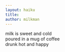 ```yaml
---
layout: haiku
title:
author: milkman
---
```


milk is sweet and cold<br>
poured in a mug of coffee<br>
drunk hot and happy<br>